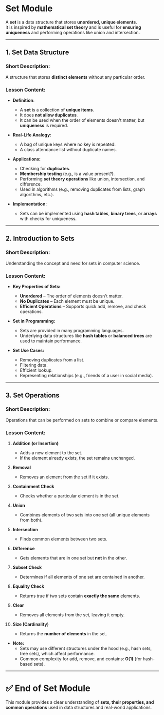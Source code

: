 # Set Module

A **set** is a data structure that stores **unordered, unique elements**.  
It is inspired by **mathematical set theory** and is useful for **ensuring uniqueness** and performing operations like union and intersection.

---

## 1. Set Data Structure

### Short Description:

A structure that stores **distinct elements** without any particular order.

### Lesson Content:

- **Definition:**

  - A **set** is a collection of **unique items**.
  - It does **not allow duplicates**.
  - It can be used when the order of elements doesn't matter, but **uniqueness** is required.

- **Real-Life Analogy:**

  - A bag of unique keys where no key is repeated.
  - A class attendance list without duplicate names.

- **Applications:**

  - Checking for **duplicates**.
  - **Membership testing** (e.g., is a value present?).
  - Performing **set theory operations** like union, intersection, and difference.
  - Used in algorithms (e.g., removing duplicates from lists, graph algorithms, etc.).

- **Implementation:**
  - Sets can be implemented using **hash tables**, **binary trees**, or **arrays** with checks for uniqueness.

---

## 2. Introduction to Sets

### Short Description:

Understanding the concept and need for sets in computer science.

### Lesson Content:

- **Key Properties of Sets:**

  - **Unordered** – The order of elements doesn't matter.
  - **No Duplicates** – Each element must be unique.
  - **Efficient Operations** – Supports quick add, remove, and check operations.

- **Set in Programming:**

  - Sets are provided in many programming languages.
  - Underlying data structures like **hash tables** or **balanced trees** are used to maintain performance.

- **Set Use Cases:**
  - Removing duplicates from a list.
  - Filtering data.
  - Efficient lookup.
  - Representing relationships (e.g., friends of a user in social media).

---

## 3. Set Operations

### Short Description:

Operations that can be performed on sets to combine or compare elements.

### Lesson Content:

1. **Addition (or Insertion)**

   - Adds a new element to the set.
   - If the element already exists, the set remains unchanged.

2. **Removal**

   - Removes an element from the set if it exists.

3. **Containment Check**

   - Checks whether a particular element is in the set.

4. **Union**

   - Combines elements of two sets into one set (all unique elements from both).

5. **Intersection**

   - Finds common elements between two sets.

6. **Difference**

   - Gets elements that are in one set but **not** in the other.

7. **Subset Check**

   - Determines if all elements of one set are contained in another.

8. **Equality Check**

   - Returns true if two sets contain **exactly the same** elements.

9. **Clear**

   - Removes all elements from the set, leaving it empty.

10. **Size (Cardinality)**
    - Returns the **number of elements** in the set.

- **Note:**
  - Sets may use different structures under the hood (e.g., hash sets, tree sets), which affect performance.
  - Common complexity for add, remove, and contains: **O(1)** (for hash-based sets).

---

# ✅ End of Set Module

This module provides a clear understanding of **sets, their properties, and common operations** used in data structures and real-world applications.
